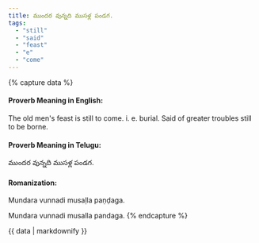 ```yaml
---
title: ముందర వున్నది ముసళ్ల పండగ.
tags:
  - "still"
  - "said"
  - "feast"
  - "e"
  - "come"
---
```


{% capture data %}
#### Proverb Meaning in English:
The old men's feast is still to come.
i. e. burial.
Said of greater troubles still to be borne.

#### Proverb Meaning in Telugu:
ముందర వున్నది ముసళ్ల పండగ.

#### Romanization:
Mundara vunnadi musaḷla paṇḍaga.

Mundara vunnadi musalla pandaga.
{% endcapture %}

{{ data | markdownify }}

